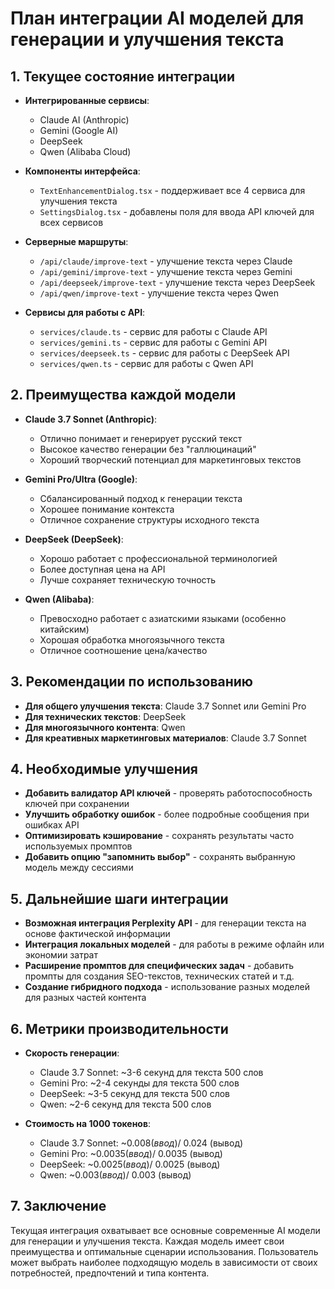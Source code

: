 # План интеграции AI моделей для генерации и улучшения текста

## 1. Текущее состояние интеграции

- **Интегрированные сервисы**:
  - Claude AI (Anthropic)
  - Gemini (Google AI)  
  - DeepSeek
  - Qwen (Alibaba Cloud)

- **Компоненты интерфейса**:
  - `TextEnhancementDialog.tsx` - поддерживает все 4 сервиса для улучшения текста
  - `SettingsDialog.tsx` - добавлены поля для ввода API ключей для всех сервисов

- **Серверные маршруты**:
  - `/api/claude/improve-text` - улучшение текста через Claude
  - `/api/gemini/improve-text` - улучшение текста через Gemini
  - `/api/deepseek/improve-text` - улучшение текста через DeepSeek
  - `/api/qwen/improve-text` - улучшение текста через Qwen

- **Сервисы для работы с API**:
  - `services/claude.ts` - сервис для работы с Claude API
  - `services/gemini.ts` - сервис для работы с Gemini API
  - `services/deepseek.ts` - сервис для работы с DeepSeek API 
  - `services/qwen.ts` - сервис для работы с Qwen API

## 2. Преимущества каждой модели

- **Claude 3.7 Sonnet (Anthropic)**:
  - Отлично понимает и генерирует русский текст
  - Высокое качество генерации без "галлюцинаций"
  - Хороший творческий потенциал для маркетинговых текстов

- **Gemini Pro/Ultra (Google)**:
  - Сбалансированный подход к генерации текста
  - Хорошее понимание контекста
  - Отличное сохранение структуры исходного текста

- **DeepSeek (DeepSeek)**:
  - Хорошо работает с профессиональной терминологией
  - Более доступная цена на API
  - Лучше сохраняет техническую точность

- **Qwen (Alibaba)**:
  - Превосходно работает с азиатскими языками (особенно китайским)
  - Хорошая обработка многоязычного текста
  - Отличное соотношение цена/качество

## 3. Рекомендации по использованию

- **Для общего улучшения текста**: Claude 3.7 Sonnet или Gemini Pro
- **Для технических текстов**: DeepSeek
- **Для многоязычного контента**: Qwen
- **Для креативных маркетинговых материалов**: Claude 3.7 Sonnet

## 4. Необходимые улучшения

- **Добавить валидатор API ключей** - проверять работоспособность ключей при сохранении
- **Улучшить обработку ошибок** - более подробные сообщения при ошибках API
- **Оптимизировать кэширование** - сохранять результаты часто используемых промптов
- **Добавить опцию "запомнить выбор"** - сохранять выбранную модель между сессиями

## 5. Дальнейшие шаги интеграции

- **Возможная интеграция Perplexity API** - для генерации текста на основе фактической информации
- **Интеграция локальных моделей** - для работы в режиме офлайн или экономии затрат
- **Расширение промптов для специфических задач** - добавить промпты для создания SEO-текстов, технических статей и т.д.
- **Создание гибридного подхода** - использование разных моделей для разных частей контента

## 6. Метрики производительности

- **Скорость генерации**: 
  - Claude 3.7 Sonnet: ~3-6 секунд для текста 500 слов
  - Gemini Pro: ~2-4 секунды для текста 500 слов
  - DeepSeek: ~3-5 секунд для текста 500 слов
  - Qwen: ~2-6 секунд для текста 500 слов

- **Стоимость на 1000 токенов**:
  - Claude 3.7 Sonnet: ~$0.008 (ввод) / ~$0.024 (вывод)
  - Gemini Pro: ~$0.0035 (ввод) / ~$0.0035 (вывод) 
  - DeepSeek: ~$0.0025 (ввод) / ~$0.0025 (вывод)
  - Qwen: ~$0.003 (ввод) / ~$0.003 (вывод)

## 7. Заключение

Текущая интеграция охватывает все основные современные AI модели для генерации и улучшения текста. Каждая модель имеет свои преимущества и оптимальные сценарии использования. Пользователь может выбрать наиболее подходящую модель в зависимости от своих потребностей, предпочтений и типа контента.